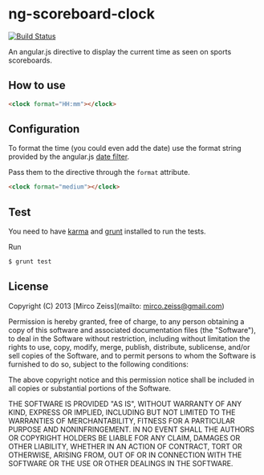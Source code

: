 # ng-scoreboard-clock

[![Build Status](https://travis-ci.org/zeMirco/ng-scoreboard-clock.png)](https://travis-ci.org/zeMirco/ng-scoreboard-clock)

An angular.js directive to display the current time as seen on sports scoreboards.

## How to use

```html
<clock format="HH:mm"></clock>
```

## Configuration

To format the time (you could even add the date) use the format string provided by the
angular.js [date filter](http://docs.angularjs.org/api/ng.filter:date).

Pass them to the directive through the `format` attribute.

```html
<clock format="medium"></clock>
```

## Test

You need to have [karma](http://karma-runner.github.com/0.8/index.html) and [grunt](http://gruntjs.com/)
installed to run the tests.

Run

```bash
$ grunt test
```

## License

Copyright (C) 2013 [Mirco Zeiss](mailto: mirco.zeiss@gmail.com)

Permission is hereby granted, free of charge, to any person obtaining a copy of this software and associated documentation files (the "Software"), to deal in the Software without restriction, including without limitation the rights to use, copy, modify, merge, publish, distribute, sublicense, and/or sell copies of the Software, and to permit persons to whom the Software is furnished to do so, subject to the following conditions:

The above copyright notice and this permission notice shall be included in all copies or substantial portions of the Software.

THE SOFTWARE IS PROVIDED "AS IS", WITHOUT WARRANTY OF ANY KIND, EXPRESS OR IMPLIED, INCLUDING BUT NOT LIMITED TO THE WARRANTIES OF MERCHANTABILITY, FITNESS FOR A PARTICULAR PURPOSE AND NONINFRINGEMENT. IN NO EVENT SHALL THE AUTHORS OR COPYRIGHT HOLDERS BE LIABLE FOR ANY CLAIM, DAMAGES OR OTHER LIABILITY, WHETHER IN AN ACTION OF CONTRACT, TORT OR OTHERWISE, ARISING FROM, OUT OF OR IN CONNECTION WITH THE SOFTWARE OR THE USE OR OTHER DEALINGS IN THE SOFTWARE.